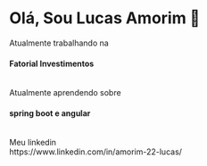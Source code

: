 # Olá, Sou Lucas Amorim 👋

<div>
  Atualmente trabalhando na</br>
  <h4>Fatorial Investimentos</h4>
</div>
</br>
<div>
  Atualmente aprendendo sobre</br>
  <h4>spring boot e angular</h4>
</div>
</br>
<div>
  Meu linkedin</br>
  https://www.linkedin.com/in/amorim-22-lucas/
</div>

<!--
**Amorim-cyber/Amorim-cyber** is a ✨ _special_ ✨ repository because its `README.md` (this file) appears on your GitHub profile.

Here are some ideas to get you started:

- 🔭 I’m currently working on ...
- 🌱 I’m currently learning ...
- 👯 I’m looking to collaborate on ...
- 🤔 I’m looking for help with ...
- 💬 Ask me about ...
- 📫 How to reach me: ...
- 😄 Pronouns: ...
- ⚡ Fun fact: ...
-->
